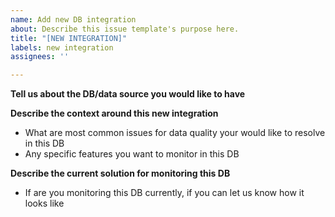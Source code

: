 ```yaml
---
name: Add new DB integration
about: Describe this issue template's purpose here.
title: "[NEW INTEGRATION]"
labels: new integration
assignees: ''

---
```


**Tell us about the DB/data source you would like to have**

**Describe the context around this new integration**

* What are most common issues for data quality your would like to resolve in this DB
* Any specific features you want to monitor in this DB

**Describe the current solution for monitoring this DB**

* If are you monitoring this DB currently, if you can let us know how it looks like
